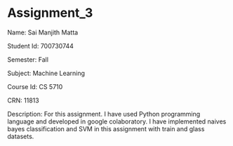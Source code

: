 # Assignment_3

Name: Sai Manjith Matta

Student Id: 700730744

Semester: Fall

Subject: Machine Learning

Course Id: CS 5710

CRN: 11813


Description:
For this assignment. I have used Python programming language and developed in google colaboratory. I have implemented naives bayes classification and SVM in this assignment with train and glass datasets.
